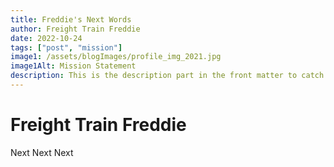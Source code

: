 ```yaml
---
title: Freddie's Next Words
author: Freight Train Freddie
date: 2022-10-24
tags: ["post", "mission"]
image1: /assets/blogImages/profile_img_2021.jpg
image1Alt: Mission Statement
description: This is the description part in the front matter to catch the reader's attention. It also is the Next Word Section
---
```


# Freight Train Freddie

Next Next Next